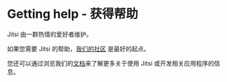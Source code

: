 # Getting help - 获得帮助

Jitsi 由一群热情的爱好者维护。

如果您需要 Jitsi 的帮助，[我们的社区](https://community.jitsi.org) 是最好的起点。

您还可以通过浏览我们的[文档](/handbook/docs/intro)来了解更多关于使用 Jitsi 或开发相关应用程序的信息。
